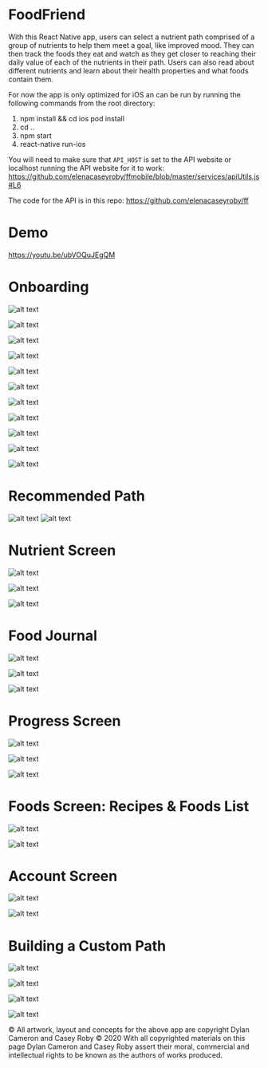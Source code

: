 # FoodFriend
 
With this React Native app, users can select a nutrient path comprised of a group of nutrients to help them meet a goal, like improved mood.  They can then track the foods they eat and watch as they get closer to reaching their daily value of each of the nutrients in their path.  Users can also read about different nutrients and learn about their health properties and what foods contain them.

For now the app is only optimized for iOS an can be run by running the following commands from the root directory:
1. npm install  && cd ios pod install
2. cd .. 
3. npm start
4. react-native run-ios

You will need to make sure that `API_HOST` is set to the API website or localhost running the API website for it to work: https://github.com/elenacaseyroby/ffmobile/blob/master/services/apiUtils.js#L6

The code for the API is in this repo: https://github.com/elenacaseyroby/ff

# Demo
https://youtu.be/ubVOQuJEgQM

# Onboarding

![alt text](https://github.com/elenacaseyroby/ffmobile/blob/master/screenshots/IMG-0803.PNG)

![alt text](https://github.com/elenacaseyroby/ffmobile/blob/master/screenshots/IMG-0805.PNG)

![alt text](https://github.com/elenacaseyroby/ffmobile/blob/master/screenshots/IMG-0806.PNG)

![alt text](https://github.com/elenacaseyroby/ffmobile/blob/master/screenshots/IMG-0807.PNG)

![alt text](https://github.com/elenacaseyroby/ffmobile/blob/master/screenshots/IMG-0808.PNG)

![alt text](https://github.com/elenacaseyroby/ffmobile/blob/master/screenshots/IMG-0809.PNG)

![alt text](https://github.com/elenacaseyroby/ffmobile/blob/master/screenshots/IMG-0810.PNG)

![alt text](https://github.com/elenacaseyroby/ffmobile/blob/master/screenshots/IMG-0811.PNG)

![alt text](https://github.com/elenacaseyroby/ffmobile/blob/master/screenshots/IMG-0812.PNG)

![alt text](https://github.com/elenacaseyroby/ffmobile/blob/master/screenshots/IMG-0813.PNG)

![alt text](https://github.com/elenacaseyroby/ffmobile/blob/master/screenshots/IMG-0815.PNG)





# Recommended Path
![alt text](https://github.com/elenacaseyroby/ffmobile/blob/master/screenshots/IMG-0816.PNG)
![alt text](https://github.com/elenacaseyroby/ffmobile/blob/master/screenshots/IMG-0820.PNG)






# Nutrient Screen

![alt text](https://github.com/elenacaseyroby/ffmobile/blob/master/screenshots/IMG-0817.PNG)

![alt text](https://github.com/elenacaseyroby/ffmobile/blob/master/screenshots/IMG-0818.PNG)

![alt text](https://github.com/elenacaseyroby/ffmobile/blob/master/screenshots/IMG-0819.PNG)






# Food Journal

![alt text](https://github.com/elenacaseyroby/ffmobile/blob/master/screenshots/IMG-0821.PNG)

![alt text](https://github.com/elenacaseyroby/ffmobile/blob/master/screenshots/IMG-0823.PNG)

![alt text](https://github.com/elenacaseyroby/ffmobile/blob/master/screenshots/IMG-0824.PNG)




# Progress Screen
![alt text](https://github.com/elenacaseyroby/ffmobile/blob/master/screenshots/IMG-0825.PNG)

![alt text](https://github.com/elenacaseyroby/ffmobile/blob/master/screenshots/IMG-0826.PNG)

![alt text](https://github.com/elenacaseyroby/ffmobile/blob/master/screenshots/IMG-0827.PNG)


# Foods Screen: Recipes & Foods List

![alt text](https://github.com/elenacaseyroby/ffmobile/blob/master/screenshots/IMG-0830.PNG)

![alt text](https://github.com/elenacaseyroby/ffmobile/blob/master/screenshots/IMG-0829.PNG)


# Account Screen
![alt text](https://github.com/elenacaseyroby/ffmobile/blob/master/screenshots/IMG-0831.PNG)

![alt text](https://github.com/elenacaseyroby/ffmobile/blob/master/screenshots/IMG-0833.PNG)


# Building a Custom Path 

![alt text](https://github.com/elenacaseyroby/ffmobile/blob/master/screenshots/IMG-0834.PNG)

![alt text](https://github.com/elenacaseyroby/ffmobile/blob/master/screenshots/IMG-0835.PNG)

![alt text](https://github.com/elenacaseyroby/ffmobile/blob/master/screenshots/IMG-0836.PNG)

![alt text](https://github.com/elenacaseyroby/ffmobile/blob/master/screenshots/IMG-0837.PNG)


© All artwork, layout and concepts for the above app are copyright Dylan Cameron and Casey Roby © 2020
With all copyrighted materials on this page Dylan Cameron and Casey Roby assert their moral, commercial and intellectual rights to be known as the authors of works produced.
